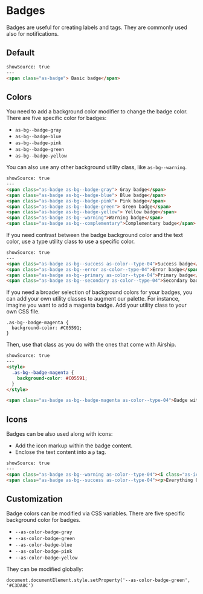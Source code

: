 # Badges

Badges are useful for creating labels and tags. They are commonly used also for notifications.

## Default

```html
showSource: true
---
<span class="as-badge"> Basic badge</span>
```

## Colors

You need to add a background color modifier to change the badge color. There are five specific color for badges:
- `as-bg--badge-gray`
- `as-bg--badge-blue`
- `as-bg--badge-pink`
- `as-bg--badge-green`
- `as-bg--badge-yellow`

You can also use any other background utility class, like `as-bg--warning`.

```html
showSource: true
---
<span class="as-badge as-bg--badge-gray"> Gray badge</span>
<span class="as-badge as-bg--badge-blue"> Blue badge</span>
<span class="as-badge as-bg--badge-pink"> Pink badge</span>
<span class="as-badge as-bg--badge-green"> Green badge</span>
<span class="as-badge as-bg--badge-yellow"> Yellow badge</span>
<span class="as-badge as-bg--warning">Warning badge</span>
<span class="as-badge as-bg--complementary">Complementary badge</span>
```

If you need contrast between the badge background color and the text color, use a type utility class to use a specific color.

```html
showSource: true
---
<span class="as-badge as-bg--success as-color--type-04">Success badge</span>
<span class="as-badge as-bg--error as-color--type-04">Error badge</span>
<span class="as-badge as-bg--primary as-color--type-04">Primary badge</span>
<span class="as-badge as-bg--secondary as-color--type-04">Secondary badge</span>
```

If you need a broader selection of background colors for your badges, you can add your own utility classes to augment our palette. For instance, imagine you want to add a magenta badge. Add your utility class to your own CSS file.

```
.as-bg--badge-magenta {
  background-color: #C05591;
}
```

Then, use that class as you do with the ones that come with Airship.

```html
showSource: true
---
<style>
  .as-bg--badge-magenta {
    background-color: #C05591;
  }
</style>

<span class="as-badge as-bg--badge-magenta as-color--type-04">Badge with a custom background color</span>
```

## Icons

Badges can be also used along with icons:
- Add the icon markup within the badge content.
- Enclose the text content into a `p` tag.

```html
showSource: true
---
<span class="as-badge as-bg--warning as-color--type-04"><i class="as-icon-alert"></i><p>Warning</p></span>
<span class="as-badge as-bg--success as-color--type-04"><p>Everything OK</p><i class="as-icon-info"></i></span>
```

## Customization

Badge colors can be modified via CSS variables. There are five specific background color for badges.

- `--as-color-badge-gray`
- `--as-color-badge-green`
- `--as-color-badge-blue`
- `--as-color-badge-pink`
- `--as-color-badge-yellow`

They can be modified globally:

```
document.documentElement.style.setProperty('--as-color-badge-green', '#C3DA8C')
```
